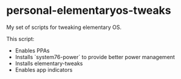 # personal-elementaryos-tweaks
My set of scripts for tweaking elementary OS.

This script:

<ul>
    <li>Enables PPAs</li>
    <li>Installs `system76-power` to provide better power management</li>
    <li>Installs elementary-tweaks</li>
    <li>Enables app indicators</li>
</ul>